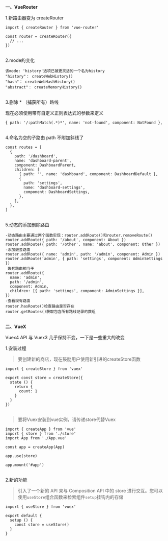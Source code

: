  **一、VueRouter**

1.新路由器变为 createRouter

```
import { createRouter } from 'vue-router'

const router = createRouter({
  // ...
})
```

![点击并拖拽以移动](data:image/gif;base64,R0lGODlhAQABAPABAP///wAAACH5BAEKAAAALAAAAAABAAEAAAICRAEAOw==)

2.mode的变化

```
该mode: 'history'选项已被更灵活的一个名为history
"history"： createWebHistory()
"hash"： createWebHashHistory()
"abstract"： createMemoryHistory()
```

![点击并拖拽以移动](data:image/gif;base64,R0lGODlhAQABAPABAP///wAAACH5BAEKAAAALAAAAAABAAEAAAICRAEAOw==)

3.删除 * （捕获所有）路线

现在必须使用带有自定义正则表达式的参数来定义

```
{ path: '/:pathMatch(.*)*', name: 'not-found', component: NotFound },
```

![点击并拖拽以移动](data:image/gif;base64,R0lGODlhAQABAPABAP///wAAACH5BAEKAAAALAAAAAABAAEAAAICRAEAOw==)

4.命名为空的子路由 path 不附加斜线了

```
const routes = [
  {
    path: '/dashboard',
    name: 'dashboard-parent',
    component: DashboardParent,
    children: [
      { path: '', name: 'dashboard', component: DashboardDefault },
      {
        path: 'settings',
        name: 'dashboard-settings',
        component: DashboardSettings,
      },
    ],
  },
]
```

![点击并拖拽以移动](data:image/gif;base64,R0lGODlhAQABAPABAP///wAAACH5BAEKAAAALAAAAAABAAEAAAICRAEAOw==)

5.动态的添加删除路由

```
-动态路由主要通过两个函数实现：router.addRoute()和router.removeRoute()
router.addRoute({ path: '/about', component: About })
router.addRoute({ path: '/other', name: 'about', component: Other })
-添加嵌套路由
router.addRoute({ name: 'admin', path: '/admin', component: Admin })
router.addRoute('admin', { path: 'settings', component: AdminSettings })
 嵌套路由相当于
router.addRoute({
  name: 'admin',
  path: '/admin',
  component: Admin,
  children: [{ path: 'settings', component: AdminSettings }],
})
-查看现有路由
router.hasRoute()检查路由是否存在
router.getRoutes()获取包含所有路线记录的数组
```

![点击并拖拽以移动](data:image/gif;base64,R0lGODlhAQABAPABAP///wAAACH5BAEKAAAALAAAAAABAAEAAAICRAEAOw==)



**二、VueX**

Vuex4 API 与 Vuex3 几乎保持不变，一下是一些重大的改变

1.安装过程

> 要创建新的商店，现在鼓励用户使用新引进的createStore函数

```
import { createStore } from 'vuex'

export const store = createStore({
  state () {
    return {
      count: 1
    }
  }
})
```

![点击并拖拽以移动](data:image/gif;base64,R0lGODlhAQABAPABAP///wAAACH5BAEKAAAALAAAAAABAAEAAAICRAEAOw==)

> 要将Vuex安装到vue实例，请传递store代替Vuex

```
import { createApp } from 'vue'
import { store } from './store'
import App from './App.vue'

const app = createApp(App)

app.use(store)

app.mount('#app')
```

![点击并拖拽以移动](data:image/gif;base64,R0lGODlhAQABAPABAP///wAAACH5BAEKAAAALAAAAAABAAEAAAICRAEAOw==)

2.新的功能

> 引入了一个新的 API 来与 Composition API 中的 store 进行交互。您可以使用`useStore`组合函数来检索组件`setup`挂钩内的存储

```
import { useStore } from 'vuex'

export default {
  setup () {
    const store = useStore()
  }
}
```

![点击并拖拽以移动](data:image/gif;base64,R0lGODlhAQABAPABAP///wAAACH5BAEKAAAALAAAAAABAAEAAAICRAEAOw==)